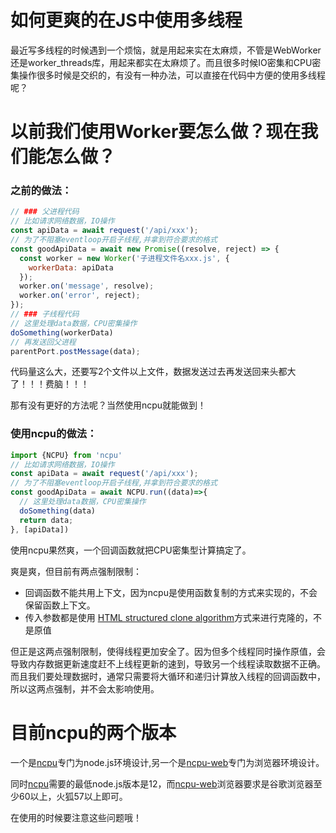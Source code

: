 # 如何更爽的在JS中使用多线程
最近写多线程的时候遇到一个烦恼，就是用起来实在太麻烦，不管是WebWorker还是worker_threads库，用起来都实在太麻烦了。而且很多时候IO密集和CPU密集操作很多时候是交织的，有没有一种办法，可以直接在代码中方便的使用多线程呢？

# 以前我们使用Worker要怎么做？现在我们能怎么做？


### 之前的做法：
```js
// ### 父进程代码
// 比如请求网络数据，IO操作
const apiData = await request('/api/xxx');
// 为了不阻塞eventloop开启子线程,并拿到符合要求的格式
const goodApiData = await new Promise((resolve, reject) => {
  const worker = new Worker('子进程文件名xxx.js', {
    workerData: apiData
  });
  worker.on('message', resolve);
  worker.on('error', reject);
});
// ### 子线程代码
// 这里处理data数据，CPU密集操作
doSomething(workerData)
// 再发送回父进程
parentPort.postMessage(data);
```
代码量这么大，还要写2个文件以上文件，数据发送过去再发送回来头都大了！！！费脑！！！


那有没有更好的方法呢？当然使用ncpu就能做到！

### 使用ncpu的做法：
```js
import {NCPU} from 'ncpu'
// 比如请求网络数据，IO操作
const apiData = await request('/api/xxx');
// 为了不阻塞eventloop开启子线程,并拿到符合要求的格式
const goodApiData = await NCPU.run((data)=>{
  // 这里处理data数据，CPU密集操作
  doSomething(data)
  return data;
}, [apiData])
```
使用ncpu果然爽，一个回调函数就把CPU密集型计算搞定了。


爽是爽，但目前有两点强制限制：
* 回调函数不能共用上下文，因为ncpu是使用函数复制的方式来实现的，不会保留函数上下文。
* 传入参数都是使用 [HTML structured clone algorithm](https://developer.mozilla.org/en-US/docs/Web/API/Web_Workers_API/Structured_clone_algorithm)方式来进行克隆的，不是原值

但正是这两点强制限制，使得线程更加安全了。因为但多个线程同时操作原值，会导致内存数据更新速度赶不上线程更新的速到，导致另一个线程读取数据不正确。而且我们要处理数据时，通常只需要将大循环和递归计算放入线程的回调函数中，所以这两点强制，并不会太影响使用。

# 目前ncpu的两个版本
一个是[ncpu](https://github.com/zy445566/ncpu)专门为node.js环境设计,另一个是[ncpu-web](https://github.com/zy445566/ncpu-web)专门为浏览器环境设计。

同时[ncpu](https://github.com/zy445566/ncpu)需要的最低node.js版本是12，而[ncpu-web](https://github.com/zy445566/ncpu-web)浏览器要求是谷歌浏览器至少60以上，火狐57以上即可。

在使用的时候要注意这些问题哦！


